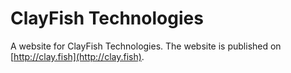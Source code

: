 # ClayFish Technologies
A website for ClayFish Technologies. The website is published on [http://clay.fish](http://clay.fish).
